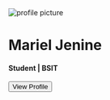 <!DOCTYPE html>
<html lang="en">
<head>
    <meta charset="UTF-8">
    <meta name="viewport" content="width=device-width, initial-scale=1.0">
    <title>Personal Card</title>
    <!-- BOOTSTRAP CDN -->
    <link rel="stylesheet" href="https://maxcdn.bootstrapcdn.com/bootstrap/4.0.0/css/bootstrap.min.css" integrity="sha384-Gn5384xqQ1aoWXA+058RXPxPg6fy4IWvTNh0E263XmFcJlSAwiGgFAW/dAiS6JXm" crossorigin="anonymous">
    <!-- FONT AWESOME LINK -->
    <script src="https://kit.fontawesome.com/a7a0b13f8d.js" crossorigin="anonymous"></script>
    <style media="all" id="fa-v4-font-face"></style>
    <style media="all" id="fa-v4-shims"></style>
    <style media="all" id="fa-main"></style>
    <!-- CSS LINK -->
    <link rel="stylesheet" href="style.css">
</head>
<body>
    <!-- CARD CODES -->
    <div class="container">
        <div class="card" style="transform: rotateY(0deg) rotateX(0deg);">
            <div class="photo">
                <div class="circle"></div>
                    <img src="dp.jpg" alt="profile picture" style="transform: translateZ(50px);">
                </div>
                <div class="info">
                    <h1 class="title" style="transform: translateZ(50px);">Mariel Jenine</h1>
                    <h4 class="title" style="transform: translateZ(50px);">Student | BSIT</h4>
                    <div class="social" style="transform: translateZ(50px);">
                        <i class="fab fa-facebook fa-2x social-icon" aria-hidden="true"></i>
                        <i class="fab fa-github fa-2x social-icon" aria-hidden="true"></i>
                        <i class="fab fa-instagram fa-2x social-icon" aria-hidden="true"></i>
                        <i class="fab fa-twitter fa-2x social-icon" aria-hidden="true"></i>
                    </div>
                    <div class="profile" style="transform: translateZ(50px);">
                        <button type="button" class="btn btn-outline-light btn-lg">View Profile</button>
                    </div>
                </div>
        </div>
    </div>
     <!-- JQUERY CDN -->
     <script src="https://code.jquery.com/jquery-3.7.1.js" integrity="sha256-eKhayi8LEQwp4NKxN+CfCh+3qOVUtJn3QNZ0TciWLP4=" crossorigin="anonymous"></script>
    <!-- JAVASCRIPT CODE -->
    <script src="index.js"></script>
    <!-- BOOTSTRAP JQUERY CDN -->
    <script src="https://code.jquery.com/jquery-3.2.1.slim.min.js" integrity="sha384-KJ3o2DKtIkvYIK3UENzmM7KCkRr/rE9/Qpg6aAZGJwFDMVNA/GpGFF93hXpG5KkN" crossorigin="anonymous"></script>
    <script src="https://cdnjs.cloudflare.com/ajax/libs/popper.js/1.12.9/umd/popper.min.js" integrity="sha384-ApNbgh9B+Y1QKtv3Rn7W3mgPxhU9K/ScQsAP7hUibX39j7fakFPskvXusvfa0b4Q" crossorigin="anonymous"></script>
    <script src="https://maxcdn.bootstrapcdn.com/bootstrap/4.0.0/js/bootstrap.min.js" integrity="sha384-JZR6Spejh4U02d8jOt6vLEHfe/JQGiRRSQQxSfFWpi1MquVdAyjUar5+76PVCmYl" crossorigin="anonymous"></script>

</body>
</html>
